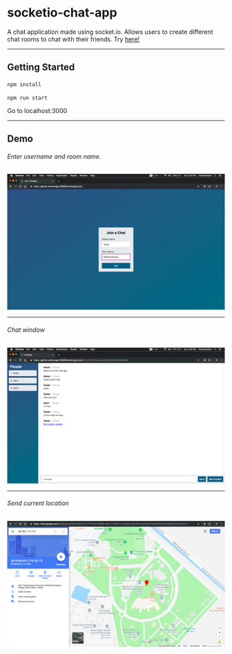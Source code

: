 # socketio-chat-app
A chat application made using socket.io. Allows users to create different chat rooms to chat with their friends.
Try [here!](https://gentle-anchorage-62589.herokuapp.com)

---

## Getting Started
` npm install `

` npm run start `

Go to localhost:3000

---

## Demo
###### Enter username and room name.
![Landing Page](./screenshots/landing.png)

---

###### Chat window
![Chat Window](./screenshots/chatWindow.png)

---

###### Send current location
![Map](./screenshots/map.png)




